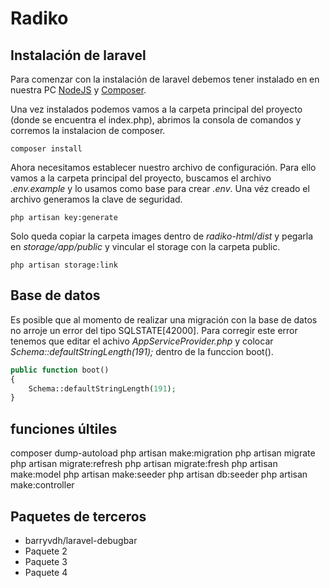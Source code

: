 # Radiko

## Instalación de laravel
Para comenzar con la instalación de laravel debemos tener instalado en en nuestra PC [NodeJS](https://nodejs.org/es/)  y [Composer](https://getcomposer.org/download/). 

Una vez instalados podemos  vamos a la carpeta principal del proyecto (donde se encuentra el index.php), abrimos la consola de comandos y corremos la instalacion de composer.
```
composer install
```
Ahora necesitamos establecer nuestro archivo de configuración. Para ello vamos a la carpeta principal del proyecto, buscamos el archivo _.env.example_ y lo usamos como base para crear _.env_.
Una véz creado el archivo generamos la clave de seguridad.

```
php artisan key:generate
```
Solo queda copiar la carpeta images dentro de _radiko-html/dist_ y pegarla en _storage/app/public_ y vincular el storage con la carpeta public.
```
php artisan storage:link
```

## Base de datos

Es posible que al momento de realizar una migración con la base de datos no arroje un error del tipo SQLSTATE[42000]. Para corregir este error tenemos que editar el achivo _AppServiceProvider.php_ y colocar _Schema::defaultStringLength(191);_ dentro de la funccion boot().

```php
public function boot()
{
	Schema::defaultStringLength(191);
}
```

## funciones últiles	

composer dump-autoload
php artisan make:migration
php artisan migrate
php artisan migrate:refresh
php artisan migrate:fresh
php artisan make:model 
php artisan make:seeder
php artisan db:seeder
php artisan make:controller


## Paquetes de terceros

* barryvdh/laravel-debugbar
* Paquete 2
* Paquete 3
* Paquete 4